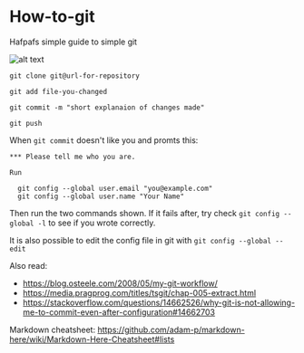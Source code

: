 # How-to-git
Hafpafs simple guide to simple git

![alt text](https://i.imgur.com/Aofvzhw.png "Git transport")

`git clone git@url-for-repository`

`git add file-you-changed`

`git commit -m "short explanaion of changes made"`

`git push`



When `git commit` doesn't like you and promts this:

```
*** Please tell me who you are.

Run

  git config --global user.email "you@example.com"
  git config --global user.name "Your Name"
```
Then run the two commands shown.
If it fails after, try check `git config --global -l` to see if you wrote correctly.


It is also possible to edit the config file in git with `git config --global --edit`


Also read: 
* https://blog.osteele.com/2008/05/my-git-workflow/
* https://media.pragprog.com/titles/tsgit/chap-005-extract.html
* https://stackoverflow.com/questions/14662526/why-git-is-not-allowing-me-to-commit-even-after-configuration#14662703

Markdown cheatsheet: https://github.com/adam-p/markdown-here/wiki/Markdown-Here-Cheatsheet#lists
